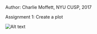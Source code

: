 Author: Charlie Moffett, NYU CUSP, 2017

Assignment 1: Create a plot


![Alt text](/cm4698/PUI2017_cm4698/HW8_cm4698/1800pop.PNG?raw=true "Optional Title")